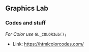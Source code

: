 ## Graphics Lab
### Codes and stuff

_For Color use_ `GL_COLOR3ub();` 
- Link: https://htmlcolorcodes.com/